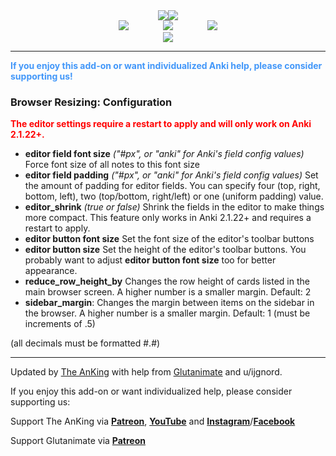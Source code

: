 <center><div style="vertical-align:middle;"><a href="https://www.ankingmed.com"><img src="/_addons/1435775540/AnKing/AnKingSmall.png"></a><a href="https://www.ankingmed.com"><img src="/_addons/1435775540/AnKing/TheAnKing.png"></a></div></center>

<center><a href="https://www.facebook.com/ankingmed"><img src="/_addons/1435775540/AnKing/Facebook.jpg"></a>
&nbsp;&nbsp;&nbsp;&nbsp;&nbsp;&nbsp;&nbsp;&nbsp;&nbsp;&nbsp;&nbsp;&nbsp;&nbsp;<a href="https://www.instagram.com/ankingmed"><img src="/_addons/1435775540/AnKing/Instagram.jpg"></a>
&nbsp;&nbsp;&nbsp;&nbsp;&nbsp;&nbsp;&nbsp;&nbsp;&nbsp;&nbsp;&nbsp;&nbsp;&nbsp;<a href="https://www.youtube.com/theanking"><img src="/_addons/1435775540/AnKing/YouTube.jpg"></a></center>

<center><a href="https://www.patreon.com/ankingmed"><img src="/_addons/1435775540/AnKing/Patreon.jpg"></a></center>

---

<div style="color: #4297F9;"><b>If you enjoy this add-on or want individualized Anki help, please consider supporting us!</b></div>

### Browser Resizing: Configuration

<div style="color:red;"><b>The editor settings require a restart to apply and will only work on Anki 2.1.22+.</b></div>

- **editor field font size** _("#px", or "anki" for Anki's field config values)_ Force font size of all notes to this font size
- **editor field padding** _("#px", or "anki" for Anki's field config values)_ Set the amount of padding for editor fields. You can specify
four (top, right, bottom, left), two (top/bottom, right/left) or one (uniform padding) value.
- **editor_shrink** _(true or false)_ Shrink the fields in the editor to make things more compact. This feature only works in Anki 2.1.22+ and requires a restart to apply.
- **editor button font size** Set the font size of the editor's toolbar buttons
- **editor button size** Set the height of the editor's toolbar buttons. You probably want to adjust **editor button font size** too for better appearance.
- **reduce_row_height_by** Changes the row height of cards listed in the main browser screen. A higher number is a smaller margin. Default: 2
- **sidebar_margin**: Changes the margin between items on the sidebar in the browser. A higher number is a smaller margin. Default: 1 (must be increments of .5)

(all decimals must be formatted #.#)

---

Updated by [The AnKing](https://www.ankingmed.com) with help from [Glutanimate](https://www.glutanimate.com) and u/ijgnord. 

If you enjoy this add-on or want individualized help, please consider supporting us:

Support The AnKing via **[Patreon](https://www.patreon.com/ankingmed)**, **[YouTube](https://www.youtube.com/theanking)** and **[Instagram](https://www.instagram.com/ankingmed)**/**[Facebook](https://www.facebook.com/ankingmed)**

Support Glutanimate via **[Patreon](https://www.patreon.com/glutanimate)**
